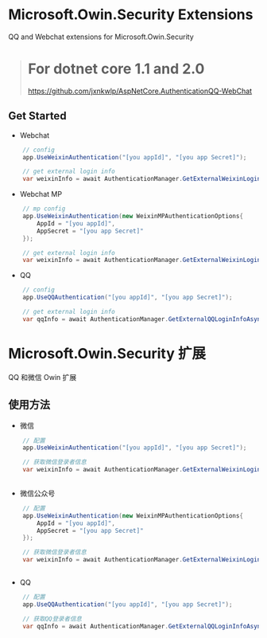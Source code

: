 ﻿# Microsoft.Owin.Security Extensions

QQ and Webchat extensions for Microsoft.Owin.Security

>  # For dotnet core 1.1 and 2.0   
>   https://github.com/jxnkwlp/AspNetCore.AuthenticationQQ-WebChat

## Get Started

- Webchat

``` csharp
    // config 
    app.UseWeixinAuthentication("[you appId]", "[you app Secret]");

    // get external login info 
    var weixinInfo = await AuthenticationManager.GetExternalWeixinLoginInfoAsync(); 
```

- Webchat MP

``` csharp
    // mp config 
    app.UseWeixinAuthentication(new WeixinMPAuthenticationOptions{
        AppId = "[you appId]", 
        AppSecret = "[you app Secret]"
    });

    // get external login info 
    var weixinInfo = await AuthenticationManager.GetExternalWeixinLoginInfoAsync(); 
```

- QQ

``` csharp
    // config 
    app.UseQQAuthentication("[you appId]", "[you app Secret]");

    // get external login info 
    var qqInfo = await AuthenticationManager.GetExternalQQLoginInfoAsync();    
```   

 

# Microsoft.Owin.Security 扩展

QQ 和微信 Owin 扩展

## 使用方法

- 微信

``` csharp
    // 配置 
    app.UseWeixinAuthentication("[you appId]", "[you app Secret]");  

    // 获取微信登录者信息
    var weixinInfo = await AuthenticationManager.GetExternalWeixinLoginInfoAsync();   
    
```

- 微信公众号

``` csharp
    // 配置 
    app.UseWeixinAuthentication(new WeixinMPAuthenticationOptions{
        AppId = "[you appId]", 
        AppSecret = "[you app Secret]"
    });  

    // 获取微信登录者信息
    var weixinInfo = await AuthenticationManager.GetExternalWeixinLoginInfoAsync();   
    
```

- QQ

``` csharp
    // 配置 
    app.UseQQAuthentication("[you appId]", "[you app Secret]");  

    // 获取QQ登录者信息
    var qqInfo = await AuthenticationManager.GetExternalQQLoginInfoAsync();    
```
